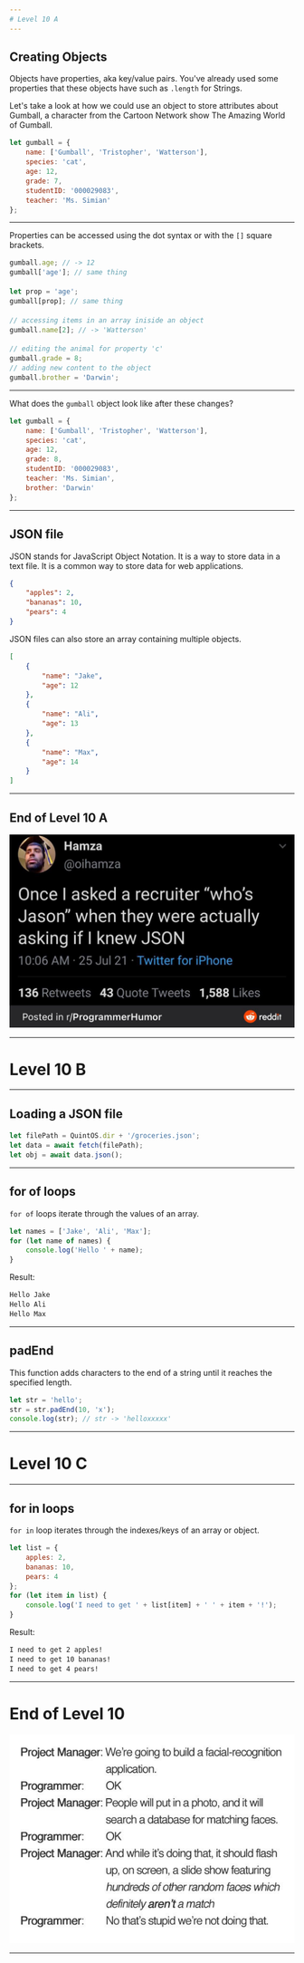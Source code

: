 ```yaml
---
# Level 10 A
---
```


## Creating Objects

Objects have properties, aka key/value pairs. You've already used some properties that these objects have such as `.length` for Strings.

Let's take a look at how we could use an object to store attributes about Gumball, a character from the Cartoon Network show The Amazing World of Gumball.

```js
let gumball = {
	name: ['Gumball', 'Tristopher', 'Watterson'],
	species: 'cat',
	age: 12,
	grade: 7,
	studentID: '000029083',
	teacher: 'Ms. Simian'
};
```

---

Properties can be accessed using the dot syntax or with the `[]` square brackets.

```js
gumball.age; // -> 12
gumball['age']; // same thing

let prop = 'age';
gumball[prop]; // same thing

// accessing items in an array iniside an object
gumball.name[2]; // -> 'Watterson'

// editing the animal for property 'c'
gumball.grade = 8;
// adding new content to the object
gumball.brother = 'Darwin';
```

---

What does the `gumball` object look like after these changes?

```js
let gumball = {
	name: ['Gumball', 'Tristopher', 'Watterson'],
	species: 'cat',
	age: 12,
	grade: 8,
	studentID: '000029083',
	teacher: 'Ms. Simian',
	brother: 'Darwin'
};
```

---

## JSON file

JSON stands for JavaScript Object Notation. It is a way to store data in a text file. It is a common way to store data for web applications.

```json
{
	"apples": 2,
	"bananas": 10,
	"pears": 4
}
```

JSON files can also store an array containing multiple objects.

```json
[
	{
		"name": "Jake",
		"age": 12
	},
	{
		"name": "Ali",
		"age": 13
	},
	{
		"name": "Max",
		"age": 14
	}
]
```

---

## End of Level 10 A

![](../src/memes/10_0.jpeg)

---

# Level 10 B

---

## Loading a JSON file

```js
let filePath = QuintOS.dir + '/groceries.json';
let data = await fetch(filePath);
let obj = await data.json();
```

---

## for of loops

`for of` loops iterate through the values of an array.

```js
let names = ['Jake', 'Ali', 'Max'];
for (let name of names) {
	console.log('Hello ' + name);
}
```

Result:

```txt
Hello Jake
Hello Ali
Hello Max
```

---

## padEnd

This function adds characters to the end of a string until it reaches the specified length.

```js
let str = 'hello';
str = str.padEnd(10, 'x');
console.log(str); // str -> 'helloxxxxx'
```

---

# Level 10 C

---

## for in loops

`for in` loop iterates through the indexes/keys of an array or object.

```js
let list = {
	apples: 2,
	bananas: 10,
	pears: 4
};
for (let item in list) {
	console.log('I need to get ' + list[item] + ' ' + item + '!');
}
```

Result:

```txt
I need to get 2 apples!
I need to get 10 bananas!
I need to get 4 pears!
```

---

# End of Level 10

![](../src/memes/10_1.jpeg)

---
